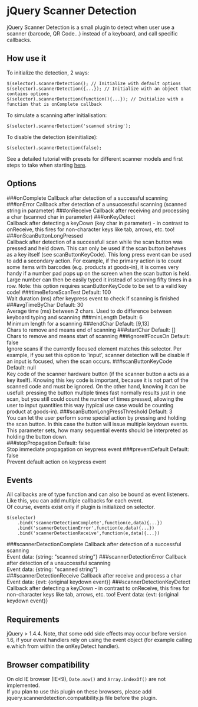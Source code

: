 jQuery Scanner Detection
========================

jQuery Scanner Detection is a small plugin to detect when user use a scanner (barcode, QR Code...) instead of a keyboard, and call specific callbacks.


How use it
----------
To initialize the detection, 2 ways:

    $(selector).scannerDetection(); // Initialize with default options
    $(selector).scannerDetection({...}); // Initialize with an object that contains options
    $(selector).scannerDetection(function(){...}); // Initialize with a function that is onComplete callback
    
To simulate a scanning after initialisation:

    $(selector).scannerDetection('scanned string');
	
To disable the detection (deinitialize):

    $(selector).scannerDetection(false);
	
See a detailed tutorial with presets for different scanner models and first steps to take when starting [here](http://a.kabachnik.info/jquery-scannerdetection-tutorial.html).


Options
-------
###onComplete 
Callback after detection of a successful scanning
###onError 
Callback after detection of a unsuccessful scanning (scanned string in parameter)
###onReceive 
Callback after receiving and processing a char (scanned char in parameter)
###onKeyDetect  
Callback after detecting a keyDown (key char in parameter) - in contrast to onReceive, this fires for non-character keys like tab, arrows, etc. too!
###onScanButtonLongPressed  
Callback after detection of a successfull scan while the scan button was pressed and held down. This can only be used if the scan button behaves as a key itself (see scanButtonKeyCode). This long press event can be used to add a secondary action. For example, if the primary action is to count some items with barcodes (e.g. products at goods-in), it is comes very handy if a number pad pops up on the screen when the scan button is held. Large number can then be easily typed it instead of scanning fifty times in a row. 
Note: this option requires scanButtonKeyCode to be set to a valid key code!
###timeBeforeScanTest
Default: 100  
Wait duration (ms) after keypress event to check if scanning is finished
###avgTimeByChar
Default: 30  
Average time (ms) between 2 chars. Used to do difference between keyboard typing and scanning
###minLength
Default: 6  
Minimum length for a scanning
###endChar
Default: [9,13]  
Chars to remove and means end of scanning
###startChar
Default: []  
Chars to remove and means start of scanning
###ignoreIfFocusOn
Default: false  
Ignore scans if the currently focused element matches this selector. Per example, if you set this option to 'input', scanner detection will be disable if an input is focused, when the scan occurs.
###scanButtonKeyCode
Default: null  
Key code of the scanner hardware button (if the scanner button a acts as a key itself). Knowing this key code is important, because it is not part of the scanned code and must be ignored. On the other hand, knowing it can be usefull: pressing the button multiple times fast normally results just in one scan, but you still could count the number of times pressed, allowing the user to input quantities this way (typical use case would be counting product at goods-in). 
###scanButtonLongPressThreshold
Default: 3  
You can let the user perform some special action by pressing and holding the scan button. In this case the button will issue multiple keydown events. This parameter sets, how many sequential events should be interpreted as holding the button down.  
###stopPropagation
Default: false  
Stop immediate propagation on keypress event
###preventDefault
Default: false  
Prevent default action on keypress event


Events
------
All callbacks are of type function and can also be bound as event listeners.  
Like this, you can add multiple callbacks for each event.  
Of course, events exist only if plugin is initialized on selector.

    $(selector)
        .bind('scannerDetectionComplete',function(e,data){...})
        .bind('scannerDetectionError',function(e,data){...})
        .bind('scannerDetectionReceive',function(e,data){...})

###scannerDetectionComplete
Callback after detection of a successful scanning  
Event data: {string: "scanned string"}
###scannerDetectionError
Callback after detection of a unsuccessful scanning  
Event data: {string: "scanned string"}  
###scannerDetectionReceive
Callback after receive and process a char  
Event data: {evt: {original keydown event}}
###scannerDetectionKeyDetect
Callback after detecting a keyDown - in contrast to onReceive, this fires for non-character keys like tab, arrows, etc. too!
Event data: {evt: {original keydown event}}

Requirements
------------
jQuery > 1.4.4. Note, that some odd side effects may occur before version 1.6, if your event handlers rely on using the event object (for example calling e.which from within the onKeyDetect handler).

Browser compatibility
---------------------
On old IE browser (IE<9), `Date.now()` and `Array.indexOf()` are not implemented.  
If you plan to use this plugin on these browsers, please add jquery.scannerdetection.compatibility.js file before the plugin.
